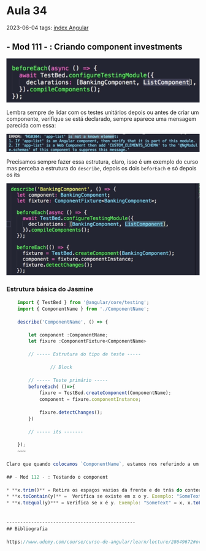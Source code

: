 # Aula 34
2023-06-04
tags: [index Angular](../index%20Angular.md)

## - Mod 111 - : Criando component investments

![](../img/Pasted%20image%2020230604130822.png)

Lembra sempre de lidar com os testes unitários depois ou antes de criar um componente, verifique se está declarado, sempre aparece uma mensagem parecida com essa:

![](../img/Pasted%20image%2020230604130937.png)

Precisamos sempre fazer essa estrutura, claro, isso é um exemplo do curso mas perceba a estrutura do `describe`, depois os dois `beforEach` e só depois os its

![](../img/Pasted%20image%2020230604131350.png)

### Estrutura básica do Jasmine

~~~ts
	import { TestBed } from '@angular/core/testing';
	import { ComponentName } from './ComponentName';

	describe('ComponentName', () => { 

		let component :ComponentName;
		let fixure :ComponentFixture<ComponentName>

		// ----- Estrutura do tipo de teste -----
				
				// Block
		
		// ----- Teste primário -----
		beforeEach( ()=>{
			fixure = TestBed.createComponent(ComponentName);
			component = fixure.componentInstance;

			fixure.detectChanges();
		})

		// ----- its -------
		
	});
	~~~

Claro que quando colocamos `ComponentName`, estamos nos referindo a um teste unitário. Contudo, um teste de serviço, de interface... Você terá estruturas adicionais e que vão ser modificadas mas ainda seguirão essa estrutura, mudando apenas `ComponentName` para o nome do que está sendo testado... De toda forma, vamos sempre fazer, na maioria das vezes, testes de componentes, que são mais comuns e via de regra se segue essa estrutura.

## - Mod 112 - : Testando o component

* **x.trim()** = Retira os espaços vazios da frente e de trás do conteúdo de uma string para testes de elementos html
* **x.toContain(y)** =  Verifica se existe em x o y. Exemplo: "SomeText" = x, x.toContain("Text") // → true
* **x.toEqual(y)*** = Verifica se x é y. Exemplo: "SomeText" = x, x.toEqual("Text") //→false; x.toEqual("Some Text") //→true


-----------------------------------------------
## Bibliografia

https://www.udemy.com/course/curso-de-angular/learn/lecture/28649672#overview